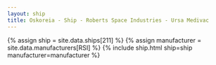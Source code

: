 ```yaml
---
layout: ship
title: Oskoreia - Ship - Roberts Space Industries - Ursa Medivac
---
```

{% assign ship = site.data.ships[211] %}
{% assign manufacturer = site.data.manufacturers[RSI] %}
{% include ship.html ship=ship manufacturer=manufacturer %}
